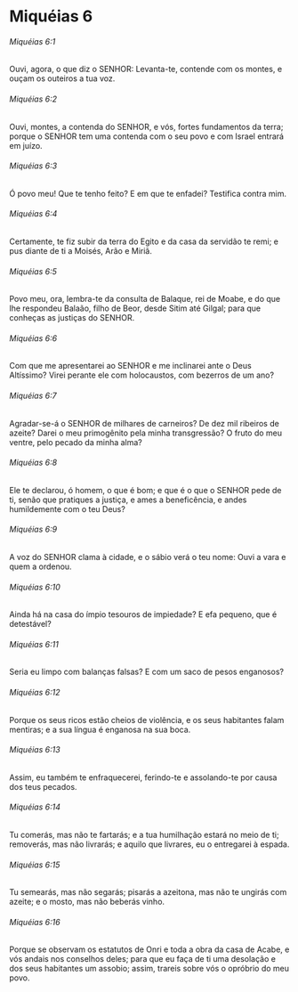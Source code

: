 # Miquéias 6

###### Miquéias 6:1

Ouvi, agora, o que diz o SENHOR: Levanta-te, contende com os montes, e ouçam os outeiros a tua voz.

###### Miquéias 6:2

Ouvi, montes, a contenda do SENHOR, e vós, fortes fundamentos da terra; porque o SENHOR tem uma contenda com o seu povo e com Israel entrará em juízo.

###### Miquéias 6:3

Ó povo meu! Que te tenho feito? E em que te enfadei? Testifica contra mim.

###### Miquéias 6:4

Certamente, te fiz subir da terra do Egito e da casa da servidão te remi; e pus diante de ti a Moisés, Arão e Miriã.

###### Miquéias 6:5

Povo meu, ora, lembra-te da consulta de Balaque, rei de Moabe, e do que lhe respondeu Balaão, filho de Beor, desde Sitim até Gilgal; para que conheças as justiças do SENHOR.

###### Miquéias 6:6

Com que me apresentarei ao SENHOR e me inclinarei ante o Deus Altíssimo? Virei perante ele com holocaustos, com bezerros de um ano?

###### Miquéias 6:7

Agradar-se-á o SENHOR de milhares de carneiros? De dez mil ribeiros de azeite? Darei o meu primogênito pela minha transgressão? O fruto do meu ventre, pelo pecado da minha alma?

###### Miquéias 6:8

Ele te declarou, ó homem, o que é bom; e que é o que o SENHOR pede de ti, senão que pratiques a justiça, e ames a beneficência, e andes humildemente com o teu Deus?

###### Miquéias 6:9

A voz do SENHOR clama à cidade, e o sábio verá o teu nome: Ouvi a vara e quem a ordenou.

###### Miquéias 6:10

Ainda há na casa do ímpio tesouros de impiedade? E efa pequeno, que é detestável?

###### Miquéias 6:11

Seria eu limpo com balanças falsas? E com um saco de pesos enganosos?

###### Miquéias 6:12

Porque os seus ricos estão cheios de violência, e os seus habitantes falam mentiras; e a sua língua é enganosa na sua boca.

###### Miquéias 6:13

Assim, eu também te enfraquecerei, ferindo-te e assolando-te por causa dos teus pecados.

###### Miquéias 6:14

Tu comerás, mas não te fartarás; e a tua humilhação estará no meio de ti; removerás, mas não livrarás; e aquilo que livrares, eu o entregarei à espada.

###### Miquéias 6:15

Tu semearás, mas não segarás; pisarás a azeitona, mas não te ungirás com azeite; e o mosto, mas não beberás vinho.

###### Miquéias 6:16

Porque se observam os estatutos de Onri e toda a obra da casa de Acabe, e vós andais nos conselhos deles; para que eu faça de ti uma desolação e dos seus habitantes um assobio; assim, trareis sobre vós o opróbrio do meu povo.

